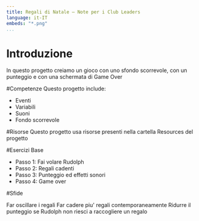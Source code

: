 ```yaml
---
title: Regali di Natale — Note per i Club Leaders                  
language: it-IT
embeds: "*.png"
...
```


# Introduzione
In questo progetto creiamo un gioco con uno sfondo scorrevole, con un punteggio e con una schermata di Game Over

#Competenze
Questo progetto include:

* Eventi
* Variabili
* Suoni
* Fondo scorrevole

#Risorse
Questo progetto usa risorse presenti nella cartella Resources del progetto


#Esercizi Base

* Passo 1: Fai volare Rudolph
* Passo 2: Regali cadenti 
* Passo 3: Punteggio ed effetti sonori 
* Passo 4: Game over 

#Sfide

Far oscillare i regali
Far cadere piu' regali contemporaneamente
Ridurre il punteggio se Rudolph non riesci a raccogliere un regalo